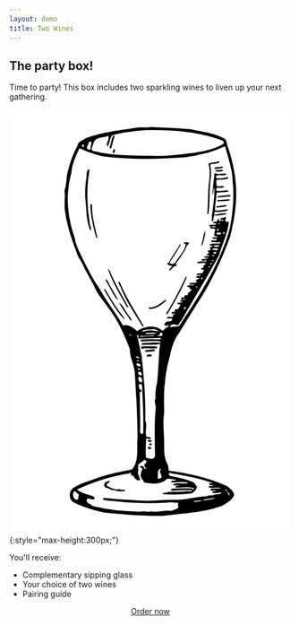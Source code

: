 ```yaml
---
layout: demo
title: Two Wines
---
```


## The party box!

Time to party! This box includes two sparkling wines to liven up your next gathering.

![illustration of wine glass](/images/wine-glass.svg){:style="max-height:300px;"}

You'll receive:

- Complementary sipping glass
- Your choice of two wines
- Pairing guide

<center><a href="#" class="paper-btn">Order now</a></center>
